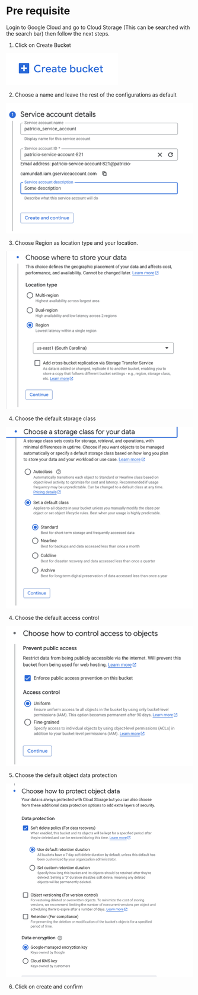 # Pre requisite

Login to Google Cloud and go to Cloud Storage (This can be searched with the search bar) then follow the next steps.

1. Click on Create Bucket

![Create Bucket ](image/createbucket.png)




2. Choose a name and leave the rest of the configurations as default


![Choose name](image/namedefaults.png)

3. Choose  Region as location type and your location.  

![Choose region](image/region.png)

4. Choose the default storage class  

![Choose storage class](image/storageclass.png)

4. Choose the default access control  

![Choose access](image/controlaccess.png)

5. Choose the default object data protection   

![Choose protection](image/dataprotection.png)

6. Click on create and confirm
